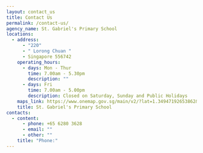 ```yaml
---
layout: contact_us
title: Contact Us
permalink: /contact-us/
agency_name: St. Gabriel's Primary School
locations:
  - address:
      - "220"
      - " Lorong Chuan "
      - Singapore 556742
    operating_hours:
      - days: Mon - Thur
        time: 7.00am - 5.30pm
        description: ""
      - days: Fri
        time: 7.00am - 5.00pm
        description: Closed on Saturday, Sunday and Public Holidays
    maps_link: https://www.onemap.gov.sg/main/v2/?lat=1.34947192653862&lng=103.862561037707
    title: St. Gabriel's Primary School
contacts:
  - content:
      - phone: +65 6280 3628
      - email: ""
      - other: ""
    title: "Phone:"
---
```

